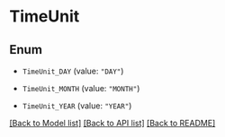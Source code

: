 # TimeUnit

## Enum


* `TimeUnit_DAY` (value: `"DAY"`)

* `TimeUnit_MONTH` (value: `"MONTH"`)

* `TimeUnit_YEAR` (value: `"YEAR"`)


[[Back to Model list]](../README.md#documentation-for-models) [[Back to API list]](../README.md#documentation-for-api-endpoints) [[Back to README]](../README.md)


